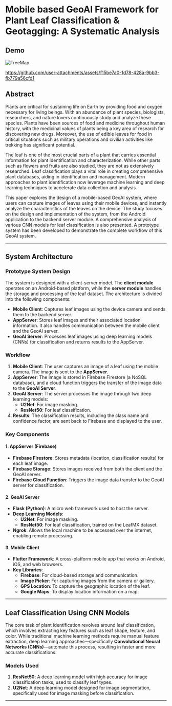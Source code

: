 # Mobile based GeoAI Framework for Plant Leaf Classification & Geotagging: A Systematic Analysis

## Demo
![TreeMap](https://github.com/user-attachments/assets/5fafc2c5-7803-437e-8aef-715e004161c6)

https://github.com/user-attachments/assets/f15be7a0-1d78-428a-9bb3-fb779a56cfd1



## Abstract

Plants are critical for sustaining life on Earth by providing food and oxygen necessary for living beings. With an abundance of plant species, biologists, researchers, and nature lovers continuously study and analyze these species. Plants have been sources of food and medicine throughout human history, with the medicinal values of plants being a key area of research for discovering new drugs. Moreover, the use of edible leaves for food in critical situations such as military operations and civilian activities like trekking has significant potential.

The leaf is one of the most crucial parts of a plant that carries essential information for plant identification and characterization. While other parts such as flowers and fruits are also studied, they are not as extensively researched. Leaf classification plays a vital role in creating comprehensive plant databases, aiding in identification and management. Modern approaches to plant identification now leverage machine learning and deep learning techniques to accelerate data collection and analysis.

This paper explores the design of a mobile-based GeoAI system, where users can capture images of leaves using their mobile devices, and instantly analyze the characteristics of the leaves on the device. The study focuses on the design and implementation of the system, from the Android application to the backend server module. A comprehensive analysis of various CNN models for leaf classification is also presented. A prototype system has been developed to demonstrate the complete workflow of this GeoAI system.

---

## System Architecture

### Prototype System Design

The system is designed with a client-server model. The **client module** operates on an Android-based platform, while the **server module** handles the storage and processing of the leaf dataset. The architecture is divided into the following components:

- **Mobile Client**: Captures leaf images using the device camera and sends them to the backend server.
- **AppServer**: Stores leaf images and their associated location information. It also handles communication between the mobile client and the GeoAI server.
- **GeoAI Server**: Processes leaf images using deep learning models (CNNs) for classification and returns results to the AppServer.

### Workflow

1. **Mobile Client**: The user captures an image of a leaf using the mobile camera. The image is sent to the **AppServer**.
2. **AppServer**: The image is stored in Firebase Firestore (a NoSQL database), and a cloud function triggers the transfer of the image data to the **GeoAI Server**.
3. **GeoAI Server**: The server processes the image through two deep learning models:
   - **U2Net**: For image masking.
   - **ResNet50**: For leaf classification.
4. **Results**: The classification results, including the class name and confidence factor, are sent back to Firebase and displayed to the user.

### Key Components

#### 1. **AppServer** (Firebase)
- **Firebase Firestore**: Stores metadata (location, classification results) for each leaf image.
- **Firebase Storage**: Stores images received from both the client and the GeoAI server.
- **Firebase Cloud Function**: Triggers the image data transfer to the GeoAI server for classification.

#### 2. **GeoAI Server**
- **Flask (Python)**: A micro web framework used to host the server.
- **Deep Learning Models**:
  - **U2Net**: For image masking.
  - **ResNet50**: For leaf classification, trained on the LeafMX dataset.
- **Ngrok**: Allows the local machine to be accessed over the internet, enabling remote processing.

#### 3. **Mobile Client**
- **Flutter Framework**: A cross-platform mobile app that works on Android, iOS, and web browsers.
- **Key Libraries**:
  - **Firebase**: For cloud-based storage and communication.
  - **Image Picker**: For capturing images from the camera or gallery.
  - **GPS Location**: To capture the geographic location of the leaf.
  - **Google Maps**: To display location information on a map.

---

## Leaf Classification Using CNN Models

The core task of plant identification revolves around leaf classification, which involves extracting key features such as leaf shape, texture, and color. While traditional machine learning methods require manual feature extraction, deep learning approaches—specifically **Convolutional Neural Networks (CNNs)**—automate this process, resulting in faster and more accurate classifications.

### Models Used

1. **ResNet50**: A deep learning model with high accuracy for image classification tasks, used to classify leaf types.
2. **U2Net**: A deep learning model designed for image segmentation, specifically used for image masking before classification.

---
